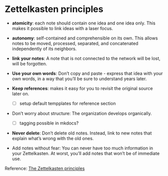 # Zettelkasten principles

- **atomicity**: each note should contain one idea and one idea only. This makes it possible to link ideas with a laser focus.

- **autonomy**: self-contained and comprehensible on its own. This allows notes to be moved, processed, separated, and concatenated independently of its neighbors.

- **link your notes**: A note that is not connected to the network will be lost, will be forgotten.

- **Use your own words**: Don’t copy and paste - express that idea with your own words, in a way that you’ll be sure to understand years later.

- **Keep references**: makes it easy for you to revisit the original source later on.

  - [ ] setup default tempplates for reference section

- Don’t worry about structure: The organization develops organically.

  - [ ] tagging possible in mkdocs?

- **Never delete**: Don’t delete old notes. Instead, link to new notes that explain what’s wrong with the old ones.

- Add notes without fear: You can never have too much information in your Zettelkasten. At worst, you’ll add notes that won’t be of immediate use.

Reference:
[The Zettelkasten principles](https://writingcooperative.com/zettelkasten-how-one-german-scholar-was-so-freakishly-productive-997e4e0ca125)
